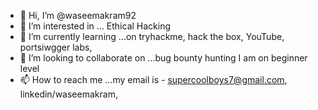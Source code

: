 - 👋 Hi, I’m @waseemakram92
- 👀 I’m interested in ... Ethical Hacking 
- 🌱 I’m currently learning ...on tryhackme, hack the box, YouTube, portsiwgger labs, 
- 💞️ I’m looking to collaborate on ...bug bounty hunting I am on beginner level 
- 📫 How to reach me ...my email is - supercoolboys7@gmail.com, linkedin/waseemakram,

<!---
waseemakram92/waseemakram92 is a ✨ special ✨ repository because its `README.md` (this file) appears on your GitHub profile.
You can click the Preview link to take a look at your changes.
--->
